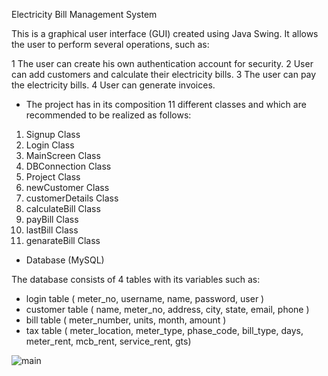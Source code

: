 Electricity Bill Management System

This is a graphical user interface (GUI) created using Java Swing. It allows the user to perform several operations, such as:

1 The user can create his own authentication account for security. 
2 User can add customers and calculate their electricity bills. 
3 The user can pay the electricity bills. 
4 User can generate invoices.

*  The project has in its composition 11 different classes and which are recommended to be realized as follows: 

1. Signup Class
2. Login Class
3. MainScreen Class
4. DBConnection Class
5. Project Class
6. newCustomer Class
7. customerDetails Class
8. calculateBill Class
9. payBill Class
10. lastBill Class
11. genarateBill Class


 * Database (MySQL)

The database consists of 4 tables with its variables such as: 

- login table ( meter_no, username, name, password, user )
- customer table ( name, meter_no, address, city, state, email, phone )
- bill table ( meter_number, units, month, amount )
- tax table ( meter_location, meter_type, phase_code, bill_type, days, meter_rent, mcb_rent, service_rent, gts)

![main](https://github.com/SebastianM88/Electricity-Bill-Management-System/assets/162304856/8d3672ec-9567-4d78-8d84-a97e9a0f339d)
